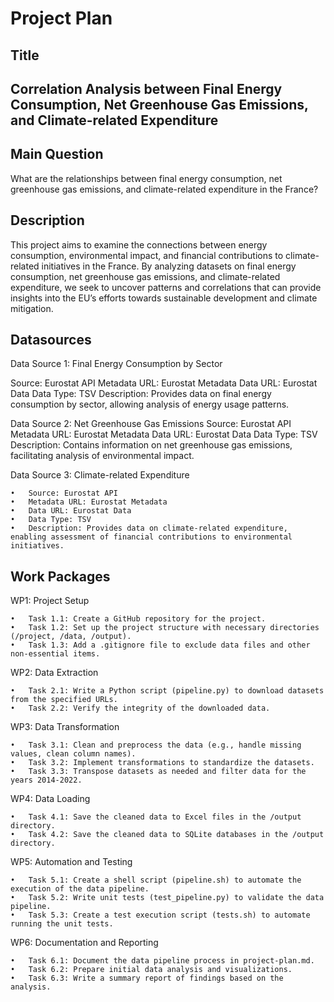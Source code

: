 # Project Plan

## Title
<!-- Give your project a short title. -->
## Correlation Analysis between Final Energy Consumption, Net Greenhouse Gas Emissions, and Climate-related Expenditure

## Main Question

<!-- Think about one main question you want to answer based on the data. -->
What are the relationships between final energy consumption, net greenhouse gas emissions, and climate-related expenditure in the France?

## Description

<!-- Describe your data science project in max. 200 words. Consider writing about why and how you attempt it. -->
This project aims to examine the connections between energy consumption, environmental impact, and financial contributions to climate-related initiatives in the France. By analyzing datasets on final energy consumption, net greenhouse gas emissions, and climate-related expenditure, we seek to uncover patterns and correlations that can provide insights into the EU’s efforts towards sustainable development and climate mitigation.

## Datasources

<!-- Describe each datasources you plan to use in a section. Use the prefic "DatasourceX" where X is the id of the datasource. -->


Data Source 1: Final Energy Consumption by Sector

Source: Eurostat API
Metadata URL: Eurostat Metadata
Data URL: Eurostat Data
Data Type: TSV
Description: Provides data on final energy consumption by sector, allowing analysis of energy usage patterns.

Data Source 2: Net Greenhouse Gas Emissions
Source: Eurostat API
Metadata URL: Eurostat Metadata
Data URL: Eurostat Data
Data Type: TSV
Description: Contains information on net greenhouse gas emissions, facilitating analysis of environmental impact.

Data Source 3: Climate-related Expenditure

	•	Source: Eurostat API
	•	Metadata URL: Eurostat Metadata
	•	Data URL: Eurostat Data
	•	Data Type: TSV
	•	Description: Provides data on climate-related expenditure, enabling assessment of financial contributions to environmental initiatives.

## Work Packages

WP1: Project Setup

	•	Task 1.1: Create a GitHub repository for the project.
	•	Task 1.2: Set up the project structure with necessary directories (/project, /data, /output).
	•	Task 1.3: Add a .gitignore file to exclude data files and other non-essential items.

WP2: Data Extraction

	•	Task 2.1: Write a Python script (pipeline.py) to download datasets from the specified URLs.
	•	Task 2.2: Verify the integrity of the downloaded data.

WP3: Data Transformation

	•	Task 3.1: Clean and preprocess the data (e.g., handle missing values, clean column names).
	•	Task 3.2: Implement transformations to standardize the datasets.
	•	Task 3.3: Transpose datasets as needed and filter data for the years 2014-2022.

WP4: Data Loading

	•	Task 4.1: Save the cleaned data to Excel files in the /output directory.
	•	Task 4.2: Save the cleaned data to SQLite databases in the /output directory.

WP5: Automation and Testing

	•	Task 5.1: Create a shell script (pipeline.sh) to automate the execution of the data pipeline.
	•	Task 5.2: Write unit tests (test_pipeline.py) to validate the data pipeline.
	•	Task 5.3: Create a test execution script (tests.sh) to automate running the unit tests.

WP6: Documentation and Reporting

	•	Task 6.1: Document the data pipeline process in project-plan.md.
	•	Task 6.2: Prepare initial data analysis and visualizations.
	•	Task 6.3: Write a summary report of findings based on the analysis.




